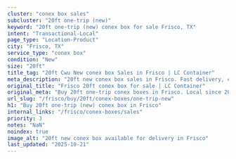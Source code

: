 ```yaml
---
cluster: "conex box sales"
subcluster: "20ft one-trip (new)"
keyword: "20ft one-trip (new) conex box for sale Frisco, TX"
intent: "Transactional-Local"
page_type: "Location-Product"
city: "Frisco, TX"
service_type: "conex box"
condition: "New"
size: "20ft"
title_tag: "20ft Cwu New conex box Sales in Frisco | LC Container"
meta_description: "20ft new conex box sales in Frisco. Fast delivery, competitive pricing. Serving conex boxes area. Quote ID: J4S. Call (214) 524-4168 for your free quote today."
original_title: "Frisco 20ft conex box for sale | LC Container"
original_meta: "Buy 20ft one-trip conex boxes in Frisco. Local since 2003. New & used inventory. Fast delivery. Get your free quote — call (214) 524-4168 today."
url_slug: "/frisco/buy/20ft/conex-boxes/one-trip-new"
h1: "Buy 20ft one-trip (new) conex box in Frisco"
internal_links: "/frisco/conex-boxes/sales"
priority: 3
notes: "NaN"
noindex: true
image_alt: "20ft new conex box available for delivery in Frisco"
last_updated: "2025-10-21"
---
```


<!-- TODO: Add unique city/inventory copy, images, and internal links here. -->
